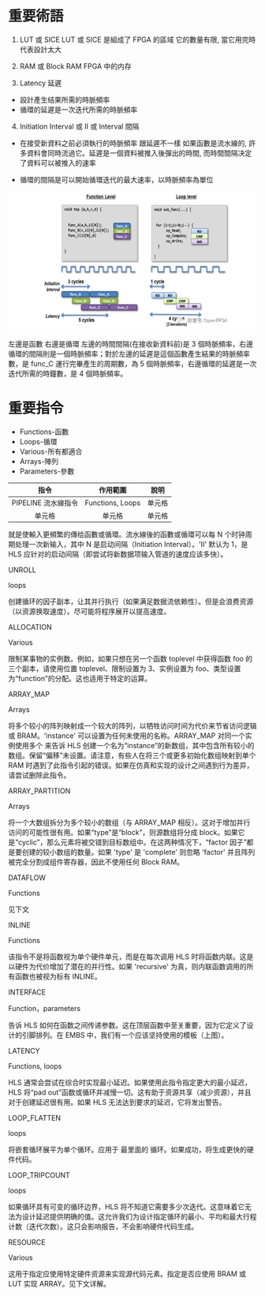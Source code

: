 # 重要術語

1. LUT 或 SICE
LUT 或 SICE 是組成了 FPGA 的區域 它的數量有限, 當它用完時代表設計太大

2. RAM 或 Block RAM
FPGA 中的内存

3. Latency 延遲
- 設計產生结果所需的時脈頻率
- 循環的延遲是一次迭代所需的時脈頻率

4. Initiation Interval 或 II 或 Interval 間隔

- 在接受新資料之前必須執行的時脈頻率
跟延遲不一樣 如果函數是流水線的, 許多資料會同時流過它。延遲是一個資料被推入後彈出的時間, 而時間間隔决定了資料可以被推入的速率

- 循環的間隔是可以開始循環迭代的最大速率，以時脈頻率為單位

![說明圖](/img/說明圖.png)

左邊是函數 右邊是循環 左邊的時間間隔(在接收新資料前)是 3 個時脈頻率，右邊循環的間隔則是一個時脈頻率；對於左邊的延遲是這個函數產生結果的時脈頻率數，是 func_C 運行完畢產生的周期數，為 5 個時脈頻率，右邊循環的延遲是一次迭代所需的時鐘數，是 4 個時脈頻率。

# 重要指令

- Functions-函數
- Loops-循環
- Various-所有都適合
- Arrays-陣列
- Parameters-參數


| 指令 | 作用範圍 | 說明 |
| :----: | :----: | :----: |
| PIPELINE 流水線指令 | Functions, Loops | 单元格 |
| 单元格 | 单元格 | 单元格 |


就是使輸入更頻繁的傳给函數或循環。流水線後的函數或循環可以每 N 个时钟周期处理一次新输入，其中 N 是启动间隔（Initiation Interval）。'II' 默认为 1，是 HLS 应针对的启动间隔（即尝试将新数据项输入管道的速度应该多快）。

UNROLL

loops

创建循环的因子副本，让其并行执行（如果满足数据流依赖性）。但是会浪费资源（以资源换取速度）。尽可能将程序展开以提高速度。

ALLOCATION

Various

限制某事物的实例数。例如，如果只想在另一个函数 toplevel 中获得函数 foo 的三个副本，请使用位置 toplevel、限制设置为 3、实例设置为 foo、类型设置为“function”的分配。这也适用于特定的运算。

ARRAY_MAP

Arrays

将多个较小的阵列映射成一个较大的阵列，以牺牲访问时间为代价来节省访问逻辑或 BRAM。'instance' 可以设置为任何未使用的名称。ARRAY_MAP 对同一个实例使用多个 来告诉 HLS 创建一个名为“instance”的新数组，其中包含所有较小的数组。保留“偏移”未设置。请注意，有些人在将三个或更多初始化数组映射到单个 RAM 时遇到了此指令引起的错误。如果在仿真和实现的设计之间遇到行为差异，请尝试删除此指令。

ARRAY_PARTITION

Arrays

将一个大数组拆分为多个较小的数组（与 ARRAY_MAP 相反）。这对于增加并行访问的可能性很有用。如果“type”是“block”，则源数组将分成 block。如果它是“cyclic”，那么元素将被交错到目标数组中。在这两种情况下，“factor 因子”都是要创建的较小数组的数量。如果 'type' 是 'complete' 则忽略 'factor' 并且阵列被完全分割成组件寄存器，因此不使用任何 Block RAM。

DATAFLOW

Functions

见下文

INLINE

Functions

该指令不是将函数视为单个硬件单元，而是在每次调用 HLS 时将函数内联。这是以硬件为代价增加了潜在的并行性。如果 'recursive' 为真，则内联函数调用的所有函数也被视为标有 INLINE。

INTERFACE

Function，parameters

告诉 HLS 如何在函数之间传递参数。这在顶层函数中至关重要，因为它定义了设计的引脚排列。在 EMBS 中，我们有一个应该坚持使用的模板（上图）。

LATENCY

Functions, loops

HLS 通常会尝试在综合时实现最小延迟。如果使用此指令指定更大的最小延迟，HLS 将“pad out”函数或循环并减慢一切。这有助于资源共享（减少资源），并且对于创建延迟很有用。如果 HLS 无法达到要求的延迟，它将发出警告。

LOOP_FLATTEN

loops

将嵌套循环展平为单个循环。应用于 最里面的 循环。如果成功，将生成更快的硬件代码。

LOOP_TRIPCOUNT

loops

如果循环具有可变的循环边界，HLS 将不知道它需要多少次迭代。这意味着它无法为设计延迟提供明确的值。这允许我们为设计指定循环的最小、平均和最大行程计数（迭代次数）。这只会影响报告，不会影响硬件代码生成。

RESOURCE

Various

这用于指定应使用特定硬件资源来实现源代码元素。指定是否应使用 BRAM 或 LUT 实现 ARRAY。见下文详解。

